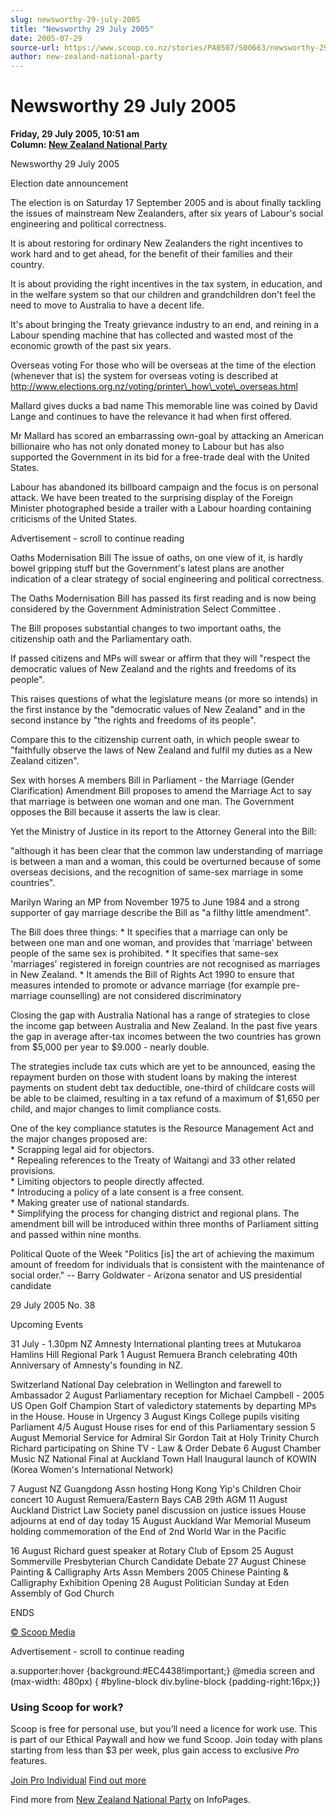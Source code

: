 ```yaml
---
slug: newsworthy-29-july-2005
title: "Newsworthy 29 July 2005"
date: 2005-07-29
source-url: https://www.scoop.co.nz/stories/PA0507/S00663/newsworthy-29-july-2005.htm
author: new-zealand-national-party
---
```

Newsworthy 29 July 2005
=======================

**Friday, 29 July 2005, 10:51 am**  
**Column: [New Zealand National Party](https://info.scoop.co.nz/New_Zealand_National_Party)**

Newsworthy 29 July 2005

Election date announcement

The election is on Saturday 17 September 2005 and is about finally tackling the issues of mainstream New Zealanders, after six years of Labour's social engineering and political correctness.

It is about restoring for ordinary New Zealanders the right incentives to work hard and to get ahead, for the benefit of their families and their country.

It is about providing the right incentives in the tax system, in education, and in the welfare system so that our children and grandchildren don't feel the need to move to Australia to have a decent life.

It's about bringing the Treaty grievance industry to an end, and reining in a Labour spending machine that has collected and wasted most of the economic growth of the past six years.

Overseas voting For those who will be overseas at the time of the election (whenever that is) the system for overseas voting is described at http://www.elections.org.nz/voting/printer\_how\_vote\_overseas.html

Mallard gives ducks a bad name This memorable line was coined by David Lange and continues to have the relevance it had when first offered.

Mr Mallard has scored an embarrassing own-goal by attacking an American billionaire who has not only donated money to Labour but has also supported the Government in its bid for a free-trade deal with the United States.

Labour has abandoned its billboard campaign and the focus is on personal attack. We have been treated to the surprising display of the Foreign Minister photographed beside a trailer with a Labour hoarding containing criticisms of the United States.

Advertisement - scroll to continue reading





Oaths Modernisation Bill The issue of oaths, on one view of it, is hardly bowel gripping stuff but the Government's latest plans are another indication of a clear strategy of social engineering and political correctness.

The Oaths Modernisation Bill has passed its first reading and is now being considered by the Government Administration Select Committee .

The Bill proposes substantial changes to two important oaths, the citizenship oath and the Parliamentary oath.

If passed citizens and MPs will swear or affirm that they will "respect the democratic values of New Zealand and the rights and freedoms of its people".

This raises questions of what the legislature means (or more so intends) in the first instance by the "democratic values of New Zealand" and in the second instance by "the rights and freedoms of its people".

Compare this to the citizenship current oath, in which people swear to "faithfully observe the laws of New Zealand and fulfil my duties as a New Zealand citizen".

Sex with horses A members Bill in Parliament - the Marriage (Gender Clarification) Amendment Bill proposes to amend the Marriage Act to say that marriage is between one woman and one man. The Government opposes the Bill because it asserts the law is clear.

Yet the Ministry of Justice in its report to the Attorney General into the Bill:

"although it has been clear that the common law understanding of marriage is between a man and a woman, this could be overturned because of some overseas decisions, and the recognition of same-sex marriage in some countries".

Marilyn Waring an MP from November 1975 to June 1984 and a strong supporter of gay marriage describe the Bill as "a filthy little amendment".

The Bill does three things: \* It specifies that a marriage can only be between one man and one woman, and provides that 'marriage' between people of the same sex is prohibited. \* It specifies that same-sex 'marriages' registered in foreign countries are not recognised as marriages in New Zealand. \* It amends the Bill of Rights Act 1990 to ensure that measures intended to promote or advance marriage (for example pre-marriage counselling) are not considered discriminatory

Closing the gap with Australia National has a range of strategies to close the income gap between Australia and New Zealand. In the past five years the gap in average after-tax incomes between the two countries has grown from $5,000 per year to $9.000 - nearly double.

The strategies include tax cuts which are yet to be announced, easing the repayment burden on those with student loans by making the interest payments on student debt tax deductible, one-third of childcare costs will be able to be claimed, resulting in a tax refund of a maximum of $1,650 per child, and major changes to limit compliance costs.

One of the key compliance statutes is the Resource Management Act and the major changes proposed are:  
\* Scrapping legal aid for objectors.  
\* Repealing references to the Treaty of Waitangi and 33 other related provisions.  
\* Limiting objectors to people directly affected.  
\* Introducing a policy of a late consent is a free consent.  
\* Making greater use of national standards.  
\* Simplifying the process for changing district and regional plans. The amendment bill will be introduced within three months of Parliament sitting and passed within nine months.

Political Quote of the Week "Politics \[is\] the art of achieving the maximum amount of freedom for individuals that is consistent with the maintenance of social order." -- Barry Goldwater - Arizona senator and US presidential candidate

29 July 2005 No. 38

Upcoming Events

31 July - 1.30pm NZ Amnesty International planting trees at Mutukaroa Hamlins Hill Regional Park 1 August Remuera Branch celebrating 40th Anniversary of Amnesty's founding in NZ.

Switzerland National Day celebration in Wellington and farewell to Ambassador 2 August Parliamentary reception for Michael Campbell - 2005 US Open Golf Champion Start of valedictory statements by departing MPs in the House. House in Urgency 3 August Kings College pupils visiting Parliament 4/5 August House rises for end of this Parliamentary session 5 August Memorial Service for Admiral Sir Gordon Tait at Holy Trinity Church Richard participating on Shine TV - Law & Order Debate 6 August Chamber Music NZ National Final at Auckland Town Hall Inaugural launch of KOWIN (Korea Women's International Network)

7 August NZ Guangdong Assn hosting Hong Kong Yip's Children Choir concert 10 August Remuera/Eastern Bays CAB 29th AGM 11 August Auckland District Law Society panel discussion on justice issues House adjourns at end of day today 15 August Auckland War Memorial Museum holding commemoration of the End of 2nd World War in the Pacific

16 August Richard guest speaker at Rotary Club of Epsom 25 August Sommerville Presbyterian Church Candidate Debate 27 August Chinese Painting & Calligraphy Arts Assn Members 2005 Chinese Painting & Calligraphy Exhibition Opening 28 August Politician Sunday at Eden Assembly of God Church

  
ENDS

[© Scoop Media](http://www.scoop.co.nz/about/terms.html)  

Advertisement - scroll to continue reading



a.supporter:hover {background:#EC4438!important;} @media screen and (max-width: 480px) { #byline-block div.byline-block {padding-right:16px;}}

### Using Scoop for work?

Scoop is free for personal use, but you’ll need a licence for work use. This is part of our Ethical Paywall and how we fund Scoop. Join today with plans starting from less than $3 per week, plus gain access to exclusive _Pro_ features.  
  
[Join Pro Individual](https://pro.scoop.co.nz/Individual/?from=ProIn24) [Find out more](https://pro.scoop.co.nz/using-scoop-for-work/?from=ProIn24)

Find more from [New Zealand National Party](https://info.scoop.co.nz/New_Zealand_National_Party) on InfoPages.